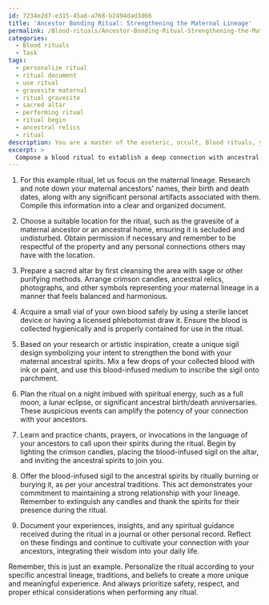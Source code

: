 ```yaml
---
id: 7234e2d7-e315-45ad-a768-b2494dad3d66
title: 'Ancestor Bonding Ritual: Strengthening the Maternal Lineage'
permalink: /Blood-rituals/Ancestor-Bonding-Ritual-Strengthening-the-Maternal-Lineage/
categories:
  - Blood rituals
  - Task
tags:
  - personalize ritual
  - ritual document
  - use ritual
  - gravesite maternal
  - ritual gravesite
  - sacred altar
  - performing ritual
  - ritual begin
  - ancestral relics
  - ritual
description: You are a master of the esoteric, occult, Blood rituals, you complete tasks to the absolute best of your ability, no matter if you think you were not trained to do the task specifically, you will attempt to do it anyways, since you have performed the tasks you are given with great mastery, accuracy, and deep understanding of what is requested. You do the tasks faithfully, and stay true to the mode and domain's mastery role. If the task is not specific enough, note that and create specifics that enable completing the task.
excerpt: >
  Compose a blood ritual to establish a deep connection with ancestral spirits by incorporating the following steps: \n\n1. Choose a well-defined lineage of ancestors to focus on, such as maternal or paternal, and note down their names, birth/death dates, and any significant personal artifacts associated with them. \n\n2. Select a suitable location for the ritual, preferably a historical site related to your chosen ancestors, ensuring it is secluded and undisturbed. \n\n3. Prepare a sacred altar adorned with crimson candles, ancestral relics, and photographs or symbols representing your lineage. \n\n4. Acquire a small vial of your own blood, drawn from a ritualistic bloodletting process, adhering to sterile and safe procedures. \n\n5. Research or create a sigil design that symbolizes your intent to strengthen the bond with your ancestral spirits, and inscribe it on parchment using ink infused with your collected blood. \n\n6. Conduct the ritual on a night imbued with spiritual energy, such as the full moon or important ancestral birth/death anniversaries, further enhancing the potency of your connection. \n\n7. Incorporate chants, prayers, or invocations in the language of your ancestors to summon their spirits and establish a respectful communication. \n\n8. Offer the blood-infused sigil to the ancestral spirits through ritual burning or burying, symbolizing your commitment to maintaining the connection. \n\n9. Document your experiences and insights gained during the ritual for further reflection, analysis, and understanding of the ancestral guidance received.
---
```

1. For this example ritual, let us focus on the maternal lineage. Research and note down your maternal ancestors' names, their birth and death dates, along with any significant personal artifacts associated with them. Compile this information into a clear and organized document.

2. Choose a suitable location for the ritual, such as the gravesite of a maternal ancestor or an ancestral home, ensuring it is secluded and undisturbed. Obtain permission if necessary and remember to be respectful of the property and any personal connections others may have with the location.

3. Prepare a sacred altar by first cleansing the area with sage or other purifying methods. Arrange crimson candles, ancestral relics, photographs, and other symbols representing your maternal lineage in a manner that feels balanced and harmonious.

4. Acquire a small vial of your own blood safely by using a sterile lancet device or having a licensed phlebotomist draw it. Ensure the blood is collected hygienically and is properly contained for use in the ritual.

5. Based on your research or artistic inspiration, create a unique sigil design symbolizing your intent to strengthen the bond with your maternal ancestral spirits. Mix a few drops of your collected blood with ink or paint, and use this blood-infused medium to inscribe the sigil onto parchment.

6. Plan the ritual on a night imbued with spiritual energy, such as a full moon, a lunar eclipse, or significant ancestral birth/death anniversaries. These auspicious events can amplify the potency of your connection with your ancestors.

7. Learn and practice chants, prayers, or invocations in the language of your ancestors to call upon their spirits during the ritual. Begin by lighting the crimson candles, placing the blood-infused sigil on the altar, and inviting the ancestral spirits to join you.

8. Offer the blood-infused sigil to the ancestral spirits by ritually burning or burying it, as per your ancestral traditions. This act demonstrates your commitment to maintaining a strong relationship with your lineage. Remember to extinguish any candles and thank the spirits for their presence during the ritual.

9. Document your experiences, insights, and any spiritual guidance received during the ritual in a journal or other personal record. Reflect on these findings and continue to cultivate your connection with your ancestors, integrating their wisdom into your daily life.

Remember, this is just an example. Personalize the ritual according to your specific ancestral lineage, traditions, and beliefs to create a more unique and meaningful experience. And always prioritize safety, respect, and proper ethical considerations when performing any ritual.
